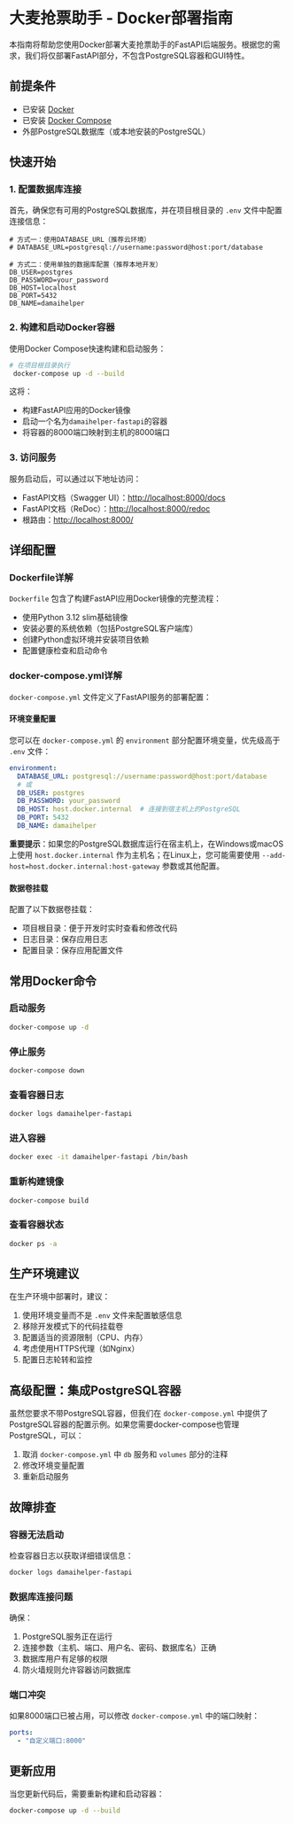 # 大麦抢票助手 - Docker部署指南

本指南将帮助您使用Docker部署大麦抢票助手的FastAPI后端服务。根据您的需求，我们将仅部署FastAPI部分，不包含PostgreSQL容器和GUI特性。

## 前提条件

- 已安装 [Docker](https://www.docker.com/get-started)
- 已安装 [Docker Compose](https://docs.docker.com/compose/install/)
- 外部PostgreSQL数据库（或本地安装的PostgreSQL）

## 快速开始

### 1. 配置数据库连接

首先，确保您有可用的PostgreSQL数据库，并在项目根目录的 `.env` 文件中配置连接信息：

```env
# 方式一：使用DATABASE_URL（推荐云环境）
# DATABASE_URL=postgresql://username:password@host:port/database

# 方式二：使用单独的数据库配置（推荐本地开发）
DB_USER=postgres
DB_PASSWORD=your_password
DB_HOST=localhost
DB_PORT=5432
DB_NAME=damaihelper
```

### 2. 构建和启动Docker容器

使用Docker Compose快速构建和启动服务：

```bash
# 在项目根目录执行
 docker-compose up -d --build
```

这将：
- 构建FastAPI应用的Docker镜像
- 启动一个名为`damaihelper-fastapi`的容器
- 将容器的8000端口映射到主机的8000端口

### 3. 访问服务

服务启动后，可以通过以下地址访问：
- FastAPI文档（Swagger UI）：[http://localhost:8000/docs](http://localhost:8000/docs)
- FastAPI文档（ReDoc）：[http://localhost:8000/redoc](http://localhost:8000/redoc)
- 根路由：[http://localhost:8000/](http://localhost:8000/)

## 详细配置

### Dockerfile详解

`Dockerfile` 包含了构建FastAPI应用Docker镜像的完整流程：
- 使用Python 3.12 slim基础镜像
- 安装必要的系统依赖（包括PostgreSQL客户端库）
- 创建Python虚拟环境并安装项目依赖
- 配置健康检查和启动命令

### docker-compose.yml详解

`docker-compose.yml` 文件定义了FastAPI服务的部署配置：

#### 环境变量配置

您可以在 `docker-compose.yml` 的 `environment` 部分配置环境变量，优先级高于 `.env` 文件：

```yaml
environment:
  DATABASE_URL: postgresql://username:password@host:port/database
  # 或
  DB_USER: postgres
  DB_PASSWORD: your_password
  DB_HOST: host.docker.internal  # 连接到宿主机上的PostgreSQL
  DB_PORT: 5432
  DB_NAME: damaihelper
```

**重要提示**：如果您的PostgreSQL数据库运行在宿主机上，在Windows或macOS上使用 `host.docker.internal` 作为主机名；在Linux上，您可能需要使用 `--add-host=host.docker.internal:host-gateway` 参数或其他配置。

#### 数据卷挂载

配置了以下数据卷挂载：
- 项目根目录：便于开发时实时查看和修改代码
- 日志目录：保存应用日志
- 配置目录：保存应用配置文件

## 常用Docker命令

### 启动服务

```bash
docker-compose up -d
```

### 停止服务

```bash
docker-compose down
```

### 查看容器日志

```bash
docker logs damaihelper-fastapi
```

### 进入容器

```bash
docker exec -it damaihelper-fastapi /bin/bash
```

### 重新构建镜像

```bash
docker-compose build
```

### 查看容器状态

```bash
docker ps -a
```

## 生产环境建议

在生产环境中部署时，建议：

1. 使用环境变量而不是 `.env` 文件来配置敏感信息
2. 移除开发模式下的代码挂载卷
3. 配置适当的资源限制（CPU、内存）
4. 考虑使用HTTPS代理（如Nginx）
5. 配置日志轮转和监控

## 高级配置：集成PostgreSQL容器

虽然您要求不带PostgreSQL容器，但我们在 `docker-compose.yml` 中提供了PostgreSQL容器的配置示例。如果您需要docker-compose也管理PostgreSQL，可以：

1. 取消 `docker-compose.yml` 中 `db` 服务和 `volumes` 部分的注释
2. 修改环境变量配置
3. 重新启动服务

## 故障排查

### 容器无法启动

检查容器日志以获取详细错误信息：
```bash
docker logs damaihelper-fastapi
```

### 数据库连接问题

确保：
1. PostgreSQL服务正在运行
2. 连接参数（主机、端口、用户名、密码、数据库名）正确
3. 数据库用户有足够的权限
4. 防火墙规则允许容器访问数据库

### 端口冲突

如果8000端口已被占用，可以修改 `docker-compose.yml` 中的端口映射：
```yaml
ports:
  - "自定义端口:8000"
```

## 更新应用

当您更新代码后，需要重新构建和启动容器：

```bash
docker-compose up -d --build
```